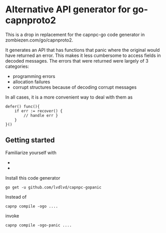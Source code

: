 # Alternative API generator for go-capnproto2

This is a drop in replacement for the capnpc-go code generator in zombiezen.com/go/capnproto2.

It generates an API that has functions that panic where the original would have returned an error.
This makes it less cumbersome to access fields in decoded messages.  The errors that were returned
were largely of 3 categories:
- programming errors
- allocation failures
- corrupt structures because of decoding corrupt messages

In all cases, it is a more convenient way to deal with them as

	defer() func(){
		if err := recover() {
			// handle err }
		}
	}()

## Getting started

Familiarize yourself with

- [godoc]: https://godoc.org/zombiezen.com/go/capnproto2
- [capnproto]: https://capnproto.org/

Install this code generator

	go get -u github.com/lvdlvd/capnpc-gopanic

Instead of 

	capnp compile -ogo ....

invoke

	capnp compile -ogo-panic ....

